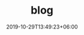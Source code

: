 ---
title: "blog"
date: 2019-10-29T13:49:23+06:00
draft: false

# meta description
description: "this is meta description"
---